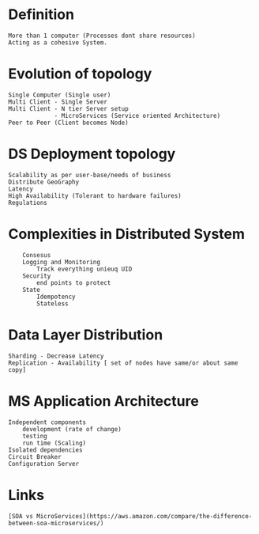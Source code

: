 # Definition
    More than 1 computer (Processes dont share resources)
    Acting as a cohesive System.
# Evolution of topology
    Single Computer (Single user)
    Multi Client - Single Server
    Multi Client - N tier Server setup
                 - MicroServices (Service oriented Architecture)
    Peer to Peer (Client becomes Node)


# DS Deployment topology
    Scalability as per user-base/needs of business
    Distribute GeoGraphy
    Latency
    High Availability (Tolerant to hardware failures)
    Regulations

# Complexities in Distributed System
        Consesus
        Logging and Monitoring
            Track everything unieuq UID
        Security
            end points to protect
        State
            Idempotency
            Stateless
# Data Layer Distribution
    Sharding - Decrease Latency
    Replication - Availability [ set of nodes have same/or about same copy]


# MS Application  Architecture
    Independent components
        development (rate of change)
        testing
        run time (Scaling)
    Isolated dependencies
    Circuit Breaker
    Configuration Server



# Links
    [SOA vs MicroServices](https://aws.amazon.com/compare/the-difference-between-soa-microservices/)